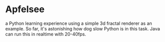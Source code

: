 # Apfelsee

a Python learning experience using a simple 3d fractal renderer as an example. So far, it's astonishing how dog slow Python is in this task. Java can run this in realtime with 20-40fps.